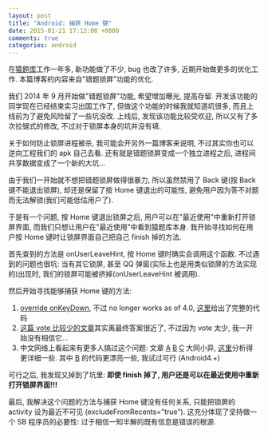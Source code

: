 ```yaml
---
layout: post
title: "Android: 捕获 Home 键"
date: 2015-01-21 17:12:00 +0800
comments: true
categories: android
---
```

在[猿题库][yuantiku]工作一年多, 新功能做了不少, bug 也改了许多, 近期开始做更多的优化工作. 本篇博客的内容来自"错题锁屏"功能的优化.

我们 2014 年 9 月开始做"错题锁屏"功能, 希望增加曝光, 提高存留. 开发该功能的同学现在已经结束实习出国工作了, 但做这个功能的时候我就知道坑很多, 而且上线前为了避免风险留了一些坑没改. 上线后, 发现该功能比较受欢迎, 所以又有了多次拉锯式的修改, 不过对于锁屏本身的坑并没有填.

关于如何防止锁屏进程被杀, 我可能会开另外一篇博客来说明, 不过其实你也可以逆向工程我们的 apk 自己去看. 还有就是错题锁屏变成一个独立进程之后, 进程间共享数据变成了一个新的大坑...

由于我们一开始就不想把错题锁屏做得很暴力, 所以虽然禁用了 Back 键(按 Back 键不能退出锁屏), 却还是保留了按 Home 键退出的可能性, 避免用户因为答不对题而无法解锁(我们可能低估用户了).

于是有一个问题, 按 Home 键退出锁屏之后, 用户可以在"最近使用"中重新打开锁屏界面, 而我们只想让用户在"最近使用"中看到猿题库本身. 我开始寻找如何在用户按 Home 键时让锁屏界面自己把自己 finish 掉的方法.

首先查到的方法是 onUserLeaveHint, 按 Home 键时确实会调用这个函数. 不过遇到的问题也很坑: 当有其它锁屏, 甚至 QQ 弹窗(实际上也是用类似锁屏的方法实现的)出现时, 我们的锁屏可能被挤掉(onUserLeaveHint 被调用).

然后开始寻找能够捕获 Home 键的方法:

1. [override onKeyDown][detect-home-button-press-in-android], 不过 no longer works as of 4.0, [这里][override-hardware-home-button-android-listen-home-button-click-android]给出了完整的代码
1. [这篇 vote 比较少的文章][home-button-listener]其实离最终答案很近了, 不过因为 vote 太少, 我一开始没有相信它...
1. 中文网络上看起来有更多人搞过这个问题: 文章 [A][art-a] [B][art-b] [C][art-c] 大同小异, [这里][art-detail]分析得更详细一些. 其中 [B][art-b] 的代码更漂亮一些, 我试过可行 (Android4.+)

可行之后, 我发现又掉到了坑里: **即使 finish 掉了, 用户还是可以在最近使用中重新打开锁屏界面!!!**

最后, 我解决这个问题的方法与捕获 Home 键没有任何关系, 只能把锁屏的 activity 设为最近不可见 (excludeFromRecents="true"). 这充分体现了坚持做一个 SB 程序员的必要性: 过于相信一知半解的既有信息是错误的根源.

 [yuantiku]: http://yuantiku.com
 [detect-home-button-press-in-android]: http://stackoverflow.com/questions/8881951/detect-home-button-press-in-android
 [override-hardware-home-button-android-listen-home-button-click-android]: http://www.coderzheaven.com/2012/06/02/override-hardware-home-button-android-listen-home-button-click-android/
 [home-button-listener]: http://stackoverflow.com/questions/5907102/home-button-listener
 [art-a]: http://blog.csdn.net/way_ping_li/article/details/8953622
 [art-b]: http://blog.csdn.net/watt520/article/details/18959897
 [art-c]: http://blog.csdn.net/ekeuy/article/details/39400939
 [art-detail]: http://862123204-qq-com.iteye.com/blog/1888532
